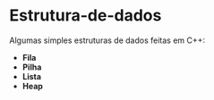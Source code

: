 # Estrutura-de-dados

Algumas simples estruturas de dados feitas em C++:    
* **Fila**  
* **Pilha**  
* **Lista**  
* **Heap**  
